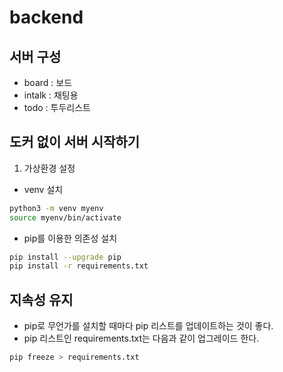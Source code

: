 # backend
## 서버 구성
* board : 보드
* intalk : 채팅용
* todo : 투두리스트

## 도커 없이 서버 시작하기
1. 가상환경 설정
* venv 설치
```Bash
python3 -m venv myenv
source myenv/bin/activate
```
* pip를 이용한 의존성 설치
```Bash
pip install --upgrade pip
pip install -r requirements.txt
```

## 지속성 유지
* pip로 무언가를 설치할 때마다 pip 리스트를 업데이트하는 것이 좋다.
* pip 리스트인 requirements.txt는 다음과 같이 업그레이드 한다.

```Bash
pip freeze > requirements.txt
```